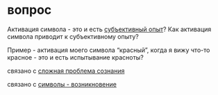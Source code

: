 # вопрос
Активация символа - это и есть [субъективный опыт](%D1%81%D1%83%D0%B1%D1%8A%D0%B5%D0%BA%D1%82%D0%B8%D0%B2%D0%BD%D1%8B%D0%B9%20%D0%BE%D0%BF%D1%8B%D1%82)? Как активация символа приводит к субъективному опыту?

Пример - активация моего символа “красный”, когда я вижу что-то красное - это и есть испытывание красноты?

связано с [сложная проблема сознания](%D1%81%D0%BB%D0%BE%D0%B6%D0%BD%D0%B0%D1%8F%20%D0%BF%D1%80%D0%BE%D0%B1%D0%BB%D0%B5%D0%BC%D0%B0%20%D1%81%D0%BE%D0%B7%D0%BD%D0%B0%D0%BD%D0%B8%D1%8F)

связано с [символы - возникновение](%D1%81%D0%B8%D0%BC%D0%B2%D0%BE%D0%BB%D1%8B%20-%20%D0%B2%D0%BE%D0%B7%D0%BD%D0%B8%D0%BA%D0%BD%D0%BE%D0%B2%D0%B5%D0%BD%D0%B8%D0%B5)